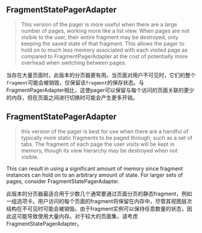 
## FragmentStatePagerAdapter
> This version of the pager is more useful when there are a large number of pages, working more like a list view. When pages are not visible to the user, their entire fragment may be destroyed, only keeping the saved state of that fragment. This allows the pager to hold on to much less memory associated with each visited page as compared to FragmentPagerAdapter at the cost of potentially more overhead when switching between pages.

当存在大量页面时，此版本的分页器更有用。当页面对用户不可见时，它们的整个`fragment`可能会被销毁，仅保留该`fragment`的保存状态。与FragmentPagerAdapter相比，这使pager可以保留与每个访问的页面关联的更少的内存，但在页面之间进行切换时可能会产生更多开销。


## FragmentStatePagerAdapter

> this version of the pager is best for use when there are a handful of typically more static fragments to be paged through, such as a set of tabs. The fragment of each page the user visits will be kept in memory, though its view hierarchy may be destroyed when not visible.

This can result in using a significant amount of memory since fragment instances can hold on to an arbitrary amount of state.  For larger sets of pages, consider FragmentStatePagerAdapter.


此版本的分页器最适合用于少数几个通常要通过页面分页的静态fragment，例如一组选项卡。用户访问的每个页面的fragment将保留在内存中，尽管其视图层次结构在不可见时可能会被销毁。由于fragment实例可以保持任意数量的状态，因此这可能导致使用大量内存。对于较大的页面集，请考虑FragmentStatePagerAdapter。
